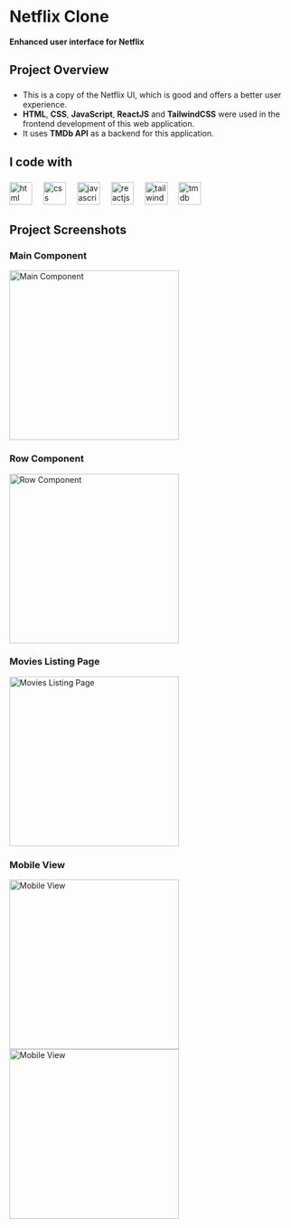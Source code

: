 <h1 align="left">Netflix Clone</h1>
<b align="left">Enhanced user interface for Netflix</b>

<h2 align="left">Project Overview</h2>

###

<p align="left">
  <ul>
    <li>This is a copy of the Netflix UI, which is good and offers a better user experience.</li>
    <li><b>HTML</b>, <b>CSS</b>, <b>JavaScript</b>, <b>ReactJS</b> and <b>TailwindCSS</b> were used in the frontend development of this web application.</li>
    <li>It uses <b>TMDb API</b> as a backend for this application.</li>
  </ul>
</p>

###

<h2 align="left">I code with</h2>

###

<div align="left">
  <img src="https://cdn.jsdelivr.net/gh/devicons/devicon/icons/html5/html5-original.svg" height="40" alt="html logo"  />
  <img width="12" />
  <img src="https://cdn.jsdelivr.net/gh/devicons/devicon/icons/css3/css3-original.svg" height="40" alt="css logo"  />
  <img width="12" />
  <img src="https://cdn.jsdelivr.net/gh/devicons/devicon/icons/javascript/javascript-original.svg" height="40" alt="javascript logo"  />
  <img width="12" />
  <img src="https://cdn.jsdelivr.net/gh/devicons/devicon/icons/react/react-original.svg" height="40" alt="reactjs logo"  />
  <img width="12" />
  <img src="https://upload.wikimedia.org/wikipedia/commons/d/d5/Tailwind_CSS_Logo.svg" height="40" alt="tailwindcss logo"  />
  <img width="12" />
  <img src="https://upload.wikimedia.org/wikipedia/commons/8/89/Tmdb.new.logo.svg" height="40" alt="tmdb logo"  />
</div>

###

<h2 align="left">Project Screenshots</h2>

###

<div align="left">
  <h3 align="left">Main Component</h3>
  <img src="https://github.com/HariBalaji96/Netflix-Clone/assets/110282557/99265c69-c766-477d-8e0d-fdb4eac99325" height="300" alt="Main Component"  />

  
  ###
  
  <h3 align="left">Row Component</h3>
  <img src="https://github.com/HariBalaji96/Netflix-Clone/assets/110282557/18fd8b67-fe93-454f-ab65-5ec70703dab1" height="300" alt="Row Component"  />

  ###
  
  <h3 align="left">Movies Listing Page</h3>
  <img src="https://github.com/HariBalaji96/Netflix-Clone/assets/110282557/ffa57b35-f322-4407-b722-f4e7d1051169" height="300" alt="Movies Listing Page">

  ###
  
  <h3 align="left">Mobile View</h3>
  <img src="https://github.com/HariBalaji96/Netflix-Clone/assets/110282557/91de64d8-790e-4c87-97bc-3fd19c6da17d" height="300" alt="Mobile View">
  <img src="https://github.com/HariBalaji96/Netflix-Clone/assets/110282557/312a4845-f09f-4375-bee0-ae74abd38bda" height="300" alt="Mobile View">


</div>
